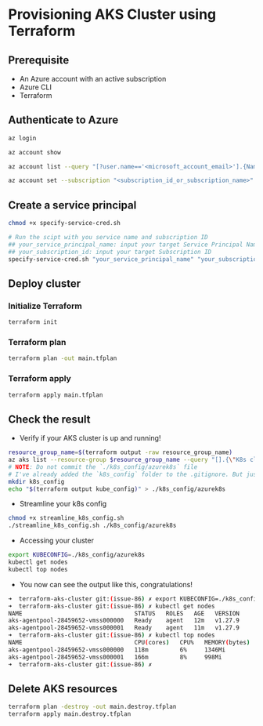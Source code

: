 # Provisioning AKS Cluster using Terraform

## Prerequisite

- An Azure account with an active subscription
- Azure CLI
- Terraform

## Authenticate to Azure

```bash
az login

az account show

az account list --query "[?user.name=='<microsoft_account_email>'].{Name:name, ID:id, Default:isDefault}" --output Table

az account set --subscription "<subscription_id_or_subscription_name>"
```

## Create a service principal

```bash
chmod +x specify-service-cred.sh

# Run the scipt with you service name and subscription ID
## your_service_principal_name: input your target Service Principal Name
## your_subscription_id: input your target Subscription ID
specify-service-cred.sh "your_service_principal_name" "your_subscription_id"
```

## Deploy cluster

### Initialize Terraform

```bash
terraform init
```

### Terraform plan

```bash
terraform plan -out main.tfplan
```

### Terraform apply

```bash
terraform apply main.tfplan
```

## Check the result

- Verify if your AKS cluster is up and running!

```bash
resource_group_name=$(terraform output -raw resource_group_name)
az aks list --resource-group $resource_group_name --query "[].{\"K8s cluster name\":name}" --output table
# NOTE: Do not commit the `./k8s_config/azurek8s` file
# I've already added the `k8s_config` folder to the .gitignore. But just for sure!
mkdir k8s_config
echo "$(terraform output kube_config)" > ./k8s_config/azurek8s
```

- Streamline your k8s config

```bash
chmod +x streamline_k8s_config.sh
./streamline_k8s_config.sh ./k8s_config/azurek8s
```

- Accessing your cluster

```bash
export KUBECONFIG=./k8s_config/azurek8s
kubectl get nodes
kubectl top nodes
```

- You now can see the output like this, congratulations!

```bash
➜  terraform-aks-cluster git:(issue-86) ✗ export KUBECONFIG=./k8s_config/azurek8s
➜  terraform-aks-cluster git:(issue-86) ✗ kubectl get nodes
NAME                                STATUS   ROLES   AGE   VERSION
aks-agentpool-28459652-vmss000000   Ready    agent   12m   v1.27.9
aks-agentpool-28459652-vmss000001   Ready    agent   11m   v1.27.9
➜  terraform-aks-cluster git:(issue-86) ✗ kubectl top nodes
NAME                                CPU(cores)   CPU%   MEMORY(bytes)   MEMORY%
aks-agentpool-28459652-vmss000000   118m         6%     1346Mi          29%
aks-agentpool-28459652-vmss000001   166m         8%     998Mi           21%
➜  terraform-aks-cluster git:(issue-86) ✗
```

## Delete AKS resources

```bash
terraform plan -destroy -out main.destroy.tfplan
terraform apply main.destroy.tfplan
```
